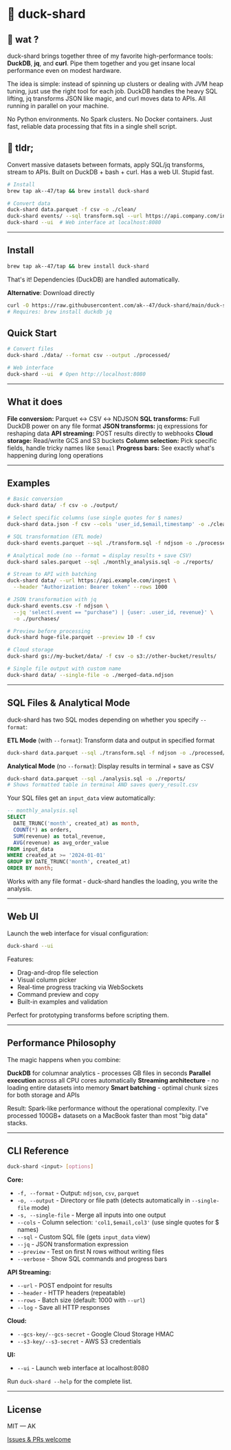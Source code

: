 # 🦆 duck-shard

## 🤨 wat ?

duck-shard brings together three of my favorite high-performance tools: **DuckDB**, **jq**, and **curl**. Pipe them together and you get insane local performance even on modest hardware.

The idea is simple: instead of spinning up clusters or dealing with JVM heap tuning, just use the right tool for each job. DuckDB handles the heavy SQL lifting, jq transforms JSON like magic, and curl moves data to APIs. All running in parallel on your machine.

No Python environments. No Spark clusters. No Docker containers. Just fast, reliable data processing that fits in a single shell script.

## 👔 tldr;

Convert massive datasets between formats, apply SQL/jq transforms, stream to APIs. Built on DuckDB + bash + curl. Has a web UI. Stupid fast.

```bash
# Install
brew tap ak--47/tap && brew install duck-shard

# Convert data
duck-shard data.parquet -f csv -o ./clean/
duck-shard events/ --sql transform.sql --url https://api.company.com/ingest
duck-shard --ui  # Web interface at localhost:8080
```

---

## Install

```bash
brew tap ak--47/tap && brew install duck-shard
```

That's it! Dependencies (DuckDB) are handled automatically.

**Alternative**: Download directly
```bash
curl -O https://raw.githubusercontent.com/ak--47/duck-shard/main/duck-shard.sh && chmod +x duck-shard.sh
# Requires: brew install duckdb jq
```

## Quick Start

```bash
# Convert files
duck-shard ./data/ --format csv --output ./processed/

# Web interface
duck-shard --ui  # Open http://localhost:8080
```

---

## What it does

**File conversion:** Parquet ↔ CSV ↔ NDJSON
**SQL transforms:** Full DuckDB power on any file format
**JSON transforms:** jq expressions for reshaping data
**API streaming:** POST results directly to webhooks
**Cloud storage:** Read/write GCS and S3 buckets
**Column selection:** Pick specific fields, handle tricky names like `$email`
**Progress bars:** See exactly what's happening during long operations

---

## Examples

```bash
# Basic conversion
duck-shard data/ -f csv -o ./output/

# Select specific columns (use single quotes for $ names)
duck-shard data.json -f csv --cols 'user_id,$email,timestamp' -o ./clean/

# SQL transformation (ETL mode)
duck-shard events.parquet --sql ./transform.sql -f ndjson -o ./processed/

# Analytical mode (no --format = display results + save CSV)  
duck-shard sales.parquet --sql ./monthly_analysis.sql -o ./reports/

# Stream to API with batching
duck-shard data/ --url https://api.example.com/ingest \
  --header "Authorization: Bearer token" --rows 1000

# JSON transformation with jq
duck-shard events.csv -f ndjson \
  --jq 'select(.event == "purchase") | {user: .user_id, revenue}' \
  -o ./purchases/

# Preview before processing
duck-shard huge-file.parquet --preview 10 -f csv

# Cloud storage
duck-shard gs://my-bucket/data/ -f csv -o s3://other-bucket/results/

# Single file output with custom name
duck-shard data/ --single-file -o ./merged-data.ndjson
```

---

## SQL Files & Analytical Mode

duck-shard has two SQL modes depending on whether you specify `--format`:

**ETL Mode** (with `--format`): Transform data and output in specified format
```bash
duck-shard data.parquet --sql ./transform.sql -f ndjson -o ./processed/
```

**Analytical Mode** (no `--format`): Display results in terminal + save as CSV
```bash
duck-shard data.parquet --sql ./analysis.sql -o ./reports/
# Shows formatted table in terminal AND saves query_result.csv
```

Your SQL files get an `input_data` view automatically:

```sql
-- monthly_analysis.sql
SELECT 
  DATE_TRUNC('month', created_at) as month,
  COUNT(*) as orders,
  SUM(revenue) as total_revenue,
  AVG(revenue) as avg_order_value
FROM input_data 
WHERE created_at >= '2024-01-01'
GROUP BY DATE_TRUNC('month', created_at)
ORDER BY month;
```

Works with any file format - duck-shard handles the loading, you write the analysis.

---

## Web UI

Launch the web interface for visual configuration:

```bash
duck-shard --ui
```

Features:
- Drag-and-drop file selection
- Visual column picker
- Real-time progress tracking via WebSockets
- Command preview and copy
- Built-in examples and validation

Perfect for prototyping transforms before scripting them.

---

## Performance Philosophy

The magic happens when you combine:

**DuckDB** for columnar analytics - processes GB files in seconds
**Parallel execution** across all CPU cores automatically
**Streaming architecture** - no loading entire datasets into memory
**Smart batching** - optimal chunk sizes for both storage and APIs

Result: Spark-like performance without the operational complexity. I've processed 100GB+ datasets on a MacBook faster than most "big data" stacks.

---

## CLI Reference

```bash
duck-shard <input> [options]
```

**Core:**
- `-f, --format` - Output: `ndjson`, `csv`, `parquet`
- `-o, --output` - Directory or file path (detects automatically in `--single-file` mode)
- `-s, --single-file` - Merge all inputs into one output
- `--cols` - Column selection: `'col1,$email,col3'` (use single quotes for $ names)
- `--sql` - Custom SQL file (gets `input_data` view)
- `--jq` - JSON transformation expression
- `--preview` - Test on first N rows without writing files
- `--verbose` - Show SQL commands and progress bars

**API Streaming:**
- `--url` - POST endpoint for results
- `--header` - HTTP headers (repeatable)
- `--rows` - Batch size (default: 1000 with `--url`)
- `--log` - Save all HTTP responses

**Cloud:**
- `--gcs-key/--gcs-secret` - Google Cloud Storage HMAC
- `--s3-key/--s3-secret` - AWS S3 credentials

**UI:**
- `--ui` - Launch web interface at localhost:8080

Run `duck-shard --help` for the complete list.

---

## License

MIT — AK

[Issues & PRs welcome](https://github.com/ak--47/duck-shard)
